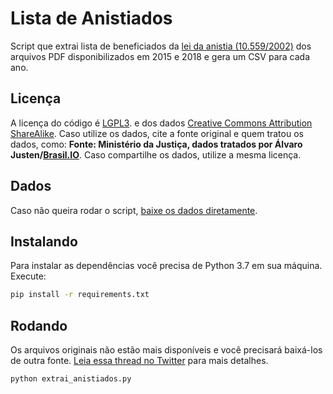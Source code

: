 # Lista de Anistiados

Script que extrai lista de beneficiados da [lei da anistia
(10.559/2002)](http://www.planalto.gov.br/ccivil_03/leis/2002/L10559.htm) dos
arquivos PDF disponibilizados em 2015 e 2018 e gera um CSV para cada ano.


## Licença

A licença do código é [LGPL3](https://www.gnu.org/licenses/lgpl-3.0.en.html). e
dos dados [Creative Commons Attribution
ShareAlike](https://creativecommons.org/licenses/by-sa/4.0/). Caso utilize os
dados, cite a fonte original e quem tratou os dados, como: **Fonte: Ministério
da Justiça, dados tratados por Álvaro Justen/[Brasil.IO](https://brasil.io/)**.
Caso compartilhe os dados, utilize a mesma licença.


## Dados

Caso não queira rodar o script, [baixe os dados
diretamente](https://drive.google.com/open?id=1HWR9WxqqXoapfx1Ki_HfEzl8kpoAraMT).



## Instalando

Para instalar as dependências você precisa de Python 3.7 em sua máquina.
Execute:

```bash
pip install -r requirements.txt
```


## Rodando

Os arquivos originais não estão mais disponíveis e você precisará baixá-los de
outra fonte. [Leia essa thread no
Twitter](https://twitter.com/turicas/status/1112491956314259457) para mais
detalhes.

```bash
python extrai_anistiados.py
```
